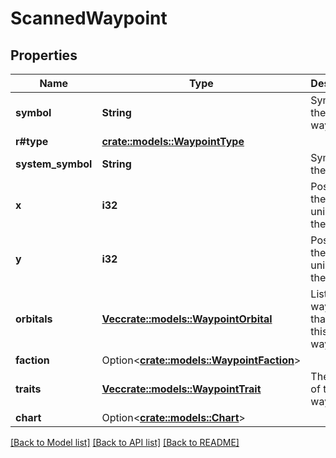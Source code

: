 # ScannedWaypoint

## Properties

Name | Type | Description | Notes
------------ | ------------- | ------------- | -------------
**symbol** | **String** | Symbol of the waypoint. | 
**r#type** | [**crate::models::WaypointType**](WaypointType.md) |  | 
**system_symbol** | **String** | Symbol of the system. | 
**x** | **i32** | Position in the universe in the x axis. | 
**y** | **i32** | Position in the universe in the y axis. | 
**orbitals** | [**Vec<crate::models::WaypointOrbital>**](WaypointOrbital.md) | List of waypoints that orbit this waypoint. | 
**faction** | Option<[**crate::models::WaypointFaction**](WaypointFaction.md)> |  | [optional]
**traits** | [**Vec<crate::models::WaypointTrait>**](WaypointTrait.md) | The traits of the waypoint. | 
**chart** | Option<[**crate::models::Chart**](Chart.md)> |  | [optional]

[[Back to Model list]](../README.md#documentation-for-models) [[Back to API list]](../README.md#documentation-for-api-endpoints) [[Back to README]](../README.md)



